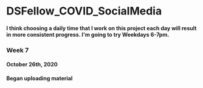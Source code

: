 # DSFellow_COVID_SocialMedia

#### I think choosing a daily time that I work on this project each day will result in more consistent progress. I'm going to try Weekdays 6-7pm.

### Week 7
#### October 26th, 2020
#### Began uploading material


